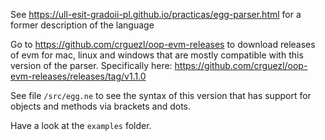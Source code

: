 
See <https://ull-esit-gradoii-pl.github.io/practicas/egg-parser.html> for a former description of the language

Go to <https://github.com/crguezl/oop-evm-releases> to download releases of evm for mac, linux and windows that are mostly compatible with this version of the parser. Specifically here: <https://github.com/crguezl/oop-evm-releases/releases/tag/v1.1.0>

See file `/src/egg.ne` to see the syntax of this version that has support for objects and methods via brackets and dots.

Have a look at the `examples` folder.